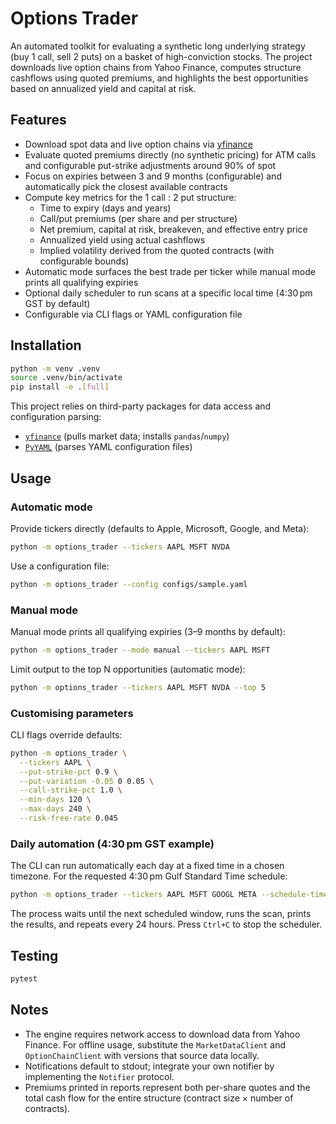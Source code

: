 # Options Trader

An automated toolkit for evaluating a synthetic long underlying strategy (buy 1 call, sell 2 puts) on a basket of high-conviction stocks. The project downloads live option chains from Yahoo Finance, computes structure cashflows using quoted premiums, and highlights the best opportunities based on annualized yield and capital at risk.

## Features

- Download spot data and live option chains via [yfinance](https://github.com/ranaroussi/yfinance)
- Evaluate quoted premiums directly (no synthetic pricing) for ATM calls and configurable put-strike adjustments around 90% of spot
- Focus on expiries between 3 and 9 months (configurable) and automatically pick the closest available contracts
- Compute key metrics for the 1 call : 2 put structure:
  - Time to expiry (days and years)
  - Call/put premiums (per share and per structure)
  - Net premium, capital at risk, breakeven, and effective entry price
  - Annualized yield using actual cashflows
  - Implied volatility derived from the quoted contracts (with configurable bounds)
- Automatic mode surfaces the best trade per ticker while manual mode prints all qualifying expiries
- Optional daily scheduler to run scans at a specific local time (4:30 pm GST by default)
- Configurable via CLI flags or YAML configuration file

## Installation

```bash
python -m venv .venv
source .venv/bin/activate
pip install -e .[full]
```

This project relies on third-party packages for data access and configuration parsing:

- [`yfinance`](https://github.com/ranaroussi/yfinance) (pulls market data; installs `pandas`/`numpy`)
- [`PyYAML`](https://pyyaml.org/) (parses YAML configuration files)

## Usage

### Automatic mode

Provide tickers directly (defaults to Apple, Microsoft, Google, and Meta):

```bash
python -m options_trader --tickers AAPL MSFT NVDA
```

Use a configuration file:

```bash
python -m options_trader --config configs/sample.yaml
```

### Manual mode

Manual mode prints all qualifying expiries (3–9 months by default):

```bash
python -m options_trader --mode manual --tickers AAPL MSFT
```

Limit output to the top N opportunities (automatic mode):

```bash
python -m options_trader --tickers AAPL MSFT NVDA --top 5
```

### Customising parameters

CLI flags override defaults:

```bash
python -m options_trader \
  --tickers AAPL \
  --put-strike-pct 0.9 \
  --put-variation -0.05 0 0.05 \
  --call-strike-pct 1.0 \
  --min-days 120 \
  --max-days 240 \
  --risk-free-rate 0.045
```

### Daily automation (4:30 pm GST example)

The CLI can run automatically each day at a fixed time in a chosen timezone. For the requested 4:30 pm Gulf Standard Time schedule:

```bash
python -m options_trader --tickers AAPL MSFT GOOGL META --schedule-time 16:30 --timezone Asia/Dubai
```

The process waits until the next scheduled window, runs the scan, prints the results, and repeats every 24 hours. Press `Ctrl+C` to stop the scheduler.

## Testing

```bash
pytest
```

## Notes

- The engine requires network access to download data from Yahoo Finance. For offline usage, substitute the `MarketDataClient` and `OptionChainClient` with versions that source data locally.
- Notifications default to stdout; integrate your own notifier by implementing the `Notifier` protocol.
- Premiums printed in reports represent both per-share quotes and the total cash flow for the entire structure (contract size × number of contracts).
